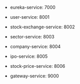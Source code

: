 - eureka-service: 7000

- user-service: 8001
- stock-exchange-service: 8002
- sector-service: 8003
- company-service: 8004
- ipo-service: 8005
- stock-price-service: 8006

- gateway-service: 9000
